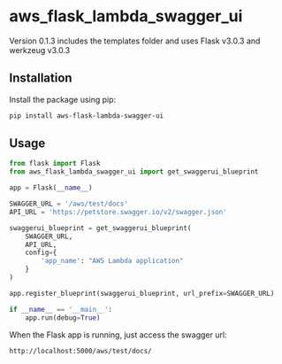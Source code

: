 # aws_flask_lambda_swagger_ui

Version 0.1.3 includes the templates folder and uses Flask v3.0.3 and werkzeug v3.0.3

## Installation

Install the package using pip:

```sh
pip install aws-flask-lambda-swagger-ui
```

## Usage

```python
from flask import Flask
from aws_flask_lambda_swagger_ui import get_swaggerui_blueprint

app = Flask(__name__)

SWAGGER_URL = '/aws/test/docs' 
API_URL = 'https://petstore.swagger.io/v2/swagger.json' 

swaggerui_blueprint = get_swaggerui_blueprint(
    SWAGGER_URL,  
    API_URL,
    config={  
        'app_name': "AWS Lambda application"
    }
)

app.register_blueprint(swaggerui_blueprint, url_prefix=SWAGGER_URL)

if __name__ == '__main__':
    app.run(debug=True)

```

When the Flask app is running, just access the swagger url:
```
http://localhost:5000/aws/test/docs/
```